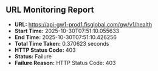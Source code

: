 ## URL Monitoring Report

- **URL:** https://api-gw1-prod1.fisglobal.com/gw/v1/health
- **Start Time:** 2025-10-30T07:51:10.055633
- **End Time:** 2025-10-30T07:51:10.426256
- **Total Time Taken:** 0.370623 seconds
- **HTTP Status Code:** 403
- **Status:** Failure
- **Failure Reason:** HTTP Status Code: 403
